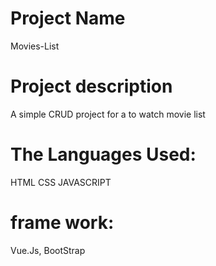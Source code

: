 # Project Name
Movies-List
# Project description
A simple CRUD project for a to watch movie list
# The Languages Used:
HTML CSS JAVASCRIPT

# frame work:
Vue.Js, BootStrap
